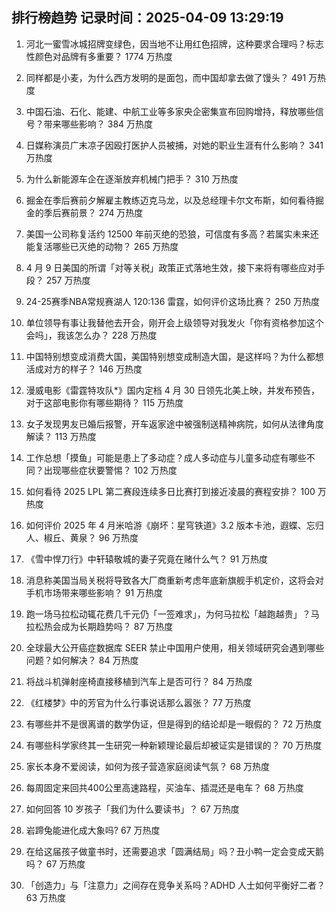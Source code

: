 
## 排行榜趋势 记录时间：2025-04-09 13:29:19
  
  1. 河北一蜜雪冰城招牌变绿色，因当地不让用红色招牌，这种要求合理吗？标志性颜色对品牌有多重要？ 1774 万热度
    
  2. 同样都是小麦，为什么西方发明的是面包，而中国却拿去做了馒头？ 491 万热度
    
  3. 中国石油、石化、能建、中航工业等多家央企密集宣布回购增持，释放哪些信号？带来哪些影响？ 384 万热度
    
  4. 日媒称演员广末凉子因殴打医护人员被捕，对她的职业生涯有什么影响？ 341 万热度
    
  5. 为什么新能源车企在逐渐放弃机械门把手？ 310 万热度
    
  6. 掘金在季后赛前夕解雇主教练迈克马龙，以及总经理卡尔文布斯，如何看待掘金的季后赛前景？ 274 万热度
    
  7. 美国一公司称复活约 12500 年前灭绝的恐狼，可信度有多高？若属实未来还能复活哪些已灭绝的动物？ 265 万热度
    
  8. 4 月 9 日美国的所谓「对等关税」政策正式落地生效，接下来将有哪些应对手段？ 257 万热度
    
  9. 24-25赛季NBA常规赛湖人 120:136 雷霆，如何评价这场比赛？ 250 万热度
    
  10. 单位领导有事让我替他去开会，刚开会上级领导对我发火「你有资格参加这个会吗」，我该怎么办？ 228 万热度
    
  11. 中国特别想变成消费大国，美国特别想变成制造大国，是这样吗？为什么都想活成对方的样子？ 146 万热度
    
  12. 漫威电影《雷霆特攻队*》国内定档 4 月 30 日领先北美上映，并发布预告，对于这部电影你有哪些期待？ 115 万热度
    
  13. 女子发现男友已婚后报警，开车返家途中被强制送精神病院，如何从法律角度解读？ 113 万热度
    
  14. 工作总想「摸鱼」可能是患上了多动症？成人多动症与儿童多动症有哪些不同？出现哪些症状要警惕？ 102 万热度
    
  15. 如何看待 2025 LPL 第二赛段连续多日比赛打到接近凌晨的赛程安排？ 100 万热度
    
  16. 如何评价 2025 年 4 月米哈游《崩坏：星穹铁道》3.2 版本卡池，遐蝶、忘归人、椒丘、黄泉？ 96 万热度
    
  17. 《雪中悍刀行》中轩辕敬城的妻子究竟在赌什么气？ 91 万热度
    
  18. 消息称美国当局关税将导致各大厂商重新考虑年底新旗舰手机定价，这将会对手机市场带来哪些影响？ 91 万热度
    
  19. 跑一场马拉松动辄花费几千元仍「一签难求」，为何马拉松「越跑越贵」？马拉松热会成为长期趋势吗？ 87 万热度
    
  20. 全球最大公开癌症数据库 SEER 禁止中国用户使用，相关领域研究会遇到哪些问题？如何解决？ 84 万热度
    
  21. 将战斗机弹射座椅直接移植到汽车上是否可行？ 84 万热度
    
  22. 《红楼梦》中的芳官为什么行事说话那么嚣张？ 77 万热度
    
  23. 有哪些并不是很离谱的数学伪证，但是得到的结论却是一眼假的？ 72 万热度
    
  24. 有哪些科学家终其一生研究一种新颖理论最后却被证实是错误的？ 70 万热度
    
  25. 家长本身不爱阅读，如何为孩子营造家庭阅读气氛？ 68 万热度
    
  26. 每周固定来回共400公里高速路程，买油车、插混还是电车？ 68 万热度
    
  27. 如何回答 10 岁孩子「我们为什么要读书」？ 67 万热度
    
  28. 岩蹄兔能进化成大象吗? 67 万热度
    
  29. 在给这届孩子做童书时，还需要追求「圆满结局」吗？丑小鸭一定会变成天鹅吗？ 67 万热度
    
  30. 「创造力」与「注意力」之间存在竞争关系吗？ADHD 人士如何平衡好二者？ 63 万热度
    